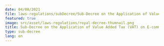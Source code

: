 ```yaml
---
date: 04/08/2021
file: laws-regulations/subDecree/Sub-Decree on the Application of Value Added Tax (VAT) on E-commerce.pdf
featured: true
image: src/asset/laws-regulations/royal-decree-thumnail.png
title: Sub-Decree on the Application of Value Added Tax (VAT) on E-commerce
type: sub-decree
lang: en
---
```

